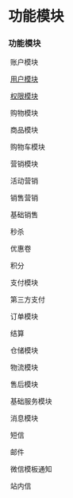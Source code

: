 # 功能模块
### 功能模块

​	账户模块

​		[用户模块](Account-Member.md)

​		[权限模块](Account-Auth.md)

​	购物模块

​		商品模块

​		购物车模块

​	营销模块

​		活动营销

​		销售营销

​		基础销售

​			秒杀

​			优惠卷

​			积分

​	支付模块

​		第三方支付

​	订单模块

​		结算

​	仓储模块

​	物流模块

​	售后模块

​	基础服务模块

​		消息模块

​			短信

​			邮件

​			微信模板通知

​			站内信